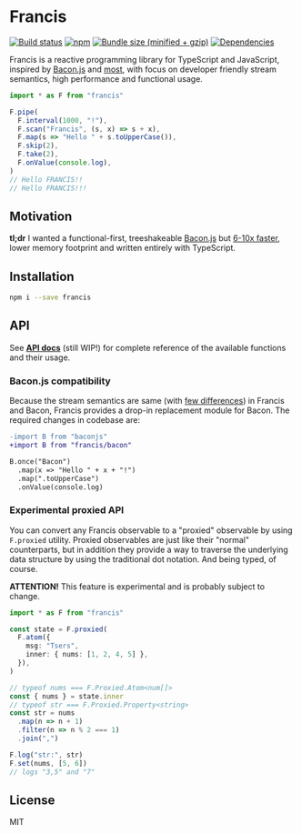 # Francis

[![Build status](https://img.shields.io/travis/milankinen/francis/master.svg?style=flat-square)](https://travis-ci.org/milankinen/francis)
[![npm](https://img.shields.io/npm/v/francis.svg?style=flat-square)](https://www.npmjs.com/package/francis)
[![Bundle size (minified + gzip)](https://img.shields.io/bundlephobia/minzip/francis.svg?style=flat-square)](https://bundlephobia.com/result?p=francis)
[![Dependencies](https://david-dm.org/milankinen/francis.svg?style=flat-square)](https://github.com/milankinen/francis/blob/master/package.json)

Francis is a reactive programming library for TypeScript and JavaScript, inspired by
[Bacon.js](https://github.com/baconjs/bacon.js) and [most](https://github.com/cujojs/most),
with focus on developer friendly stream semantics, high performance and functional usage.

```typescript
import * as F from "francis"

F.pipe(
  F.interval(1000, "!"),
  F.scan("Francis", (s, x) => s + x),
  F.map(s => "Hello " + s.toUpperCase()),
  F.skip(2),
  F.take(2),
  F.onValue(console.log),
)
// Hello FRANCIS!!
// Hello FRANCIS!!!
```

## Motivation

**tl;dr** I wanted a functional-first, treeshakeable [Bacon.js](https://github.com/baconjs/bacon.js)
but [6-10x faster](perf#latest-test-results), lower memory footprint and written
entirely with TypeScript.


## Installation

```bash
npm i --save francis
```

## API

See **[API docs](https://milankinen.github.io/francis)** (still WIP!) for complete
reference of the available functions and their usage.

### Bacon.js compatibility

Because the stream semantics are same (with [few differences](BACON.md)) in Francis and
Bacon, Francis provides a drop-in replacement module for Bacon. The required changes
in codebase are:

```diff
-import B from "baconjs"
+import B from "francis/bacon"

B.once("Bacon")
  .map(x => "Hello " + x + "!")
  .map(".toUpperCase")
  .onValue(console.log)
```

### Experimental proxied API

You can convert any Francis observable to a "proxied" observable by using `F.proxied`
utility. Proxied observables are just like their "normal" counterparts, but in
addition they provide a way to traverse the underlying data structure by using
the traditional dot notation. And being typed, of course.

**ATTENTION!** This feature is experimental and is probably subject to change.

```ts
import * as F from "francis"

const state = F.proxied(
  F.atom({
    msg: "Tsers",
    inner: { nums: [1, 2, 4, 5] },
  }),
)

// typeof nums === F.Proxied.Atom<num[]>
const { nums } = state.inner
// typeof str === F.Proxied.Property<string>
const str = nums
  .map(n => n + 1)
  .filter(n => n % 2 === 1)
  .join(",")

F.log("str:", str)
F.set(nums, [5, 6])
// logs "3,5" and "7"
```

## License

MIT

